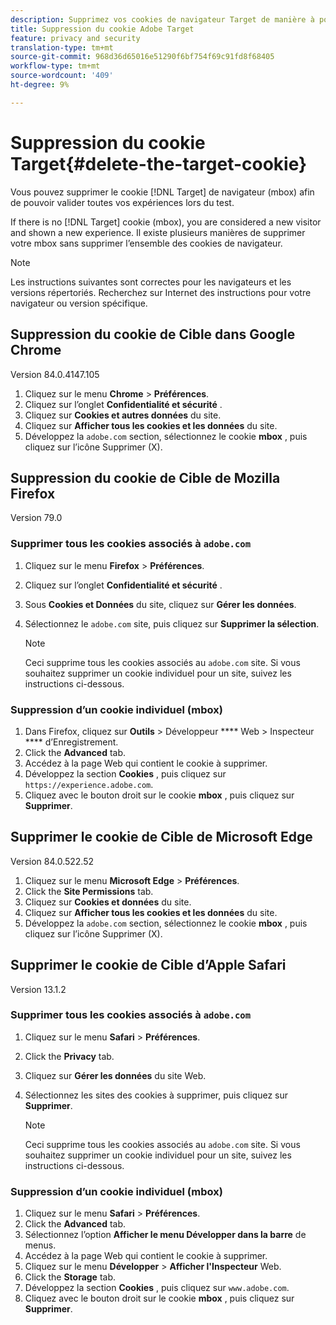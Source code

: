 ```yaml
---
description: Supprimez vos cookies de navigateur Target de manière à pouvoir valider l’ensemble de vos expériences.
title: Suppression du cookie Adobe Target
feature: privacy and security
translation-type: tm+mt
source-git-commit: 968d36d65016e51290f6bf754f69c91fd8f68405
workflow-type: tm+mt
source-wordcount: '409'
ht-degree: 9%

---
```



# Suppression du cookie Target{#delete-the-target-cookie}

Vous pouvez supprimer le cookie [!DNL Target] de navigateur (mbox) afin de pouvoir valider toutes vos expériences lors du test.

If there is no [!DNL Target] cookie (mbox), you are considered a new visitor and shown a new experience. Il existe plusieurs manières de supprimer votre mbox sans supprimer l’ensemble des cookies de navigateur.

>[!NOTE]
>
>Les instructions suivantes sont correctes pour les navigateurs et les versions répertoriés. Recherchez sur Internet des instructions pour votre navigateur ou version spécifique.

## Suppression du cookie de Cible dans Google Chrome

Version 84.0.4147.105

1. Cliquez sur le menu **Chrome** > **Préférences**.
1. Cliquez sur l’onglet **Confidentialité et sécurité** .
1. Cliquez sur **Cookies et autres données** du site.
1. Cliquez sur **Afficher tous les cookies et les données** du site.
1. Développez la `adobe.com` section, sélectionnez le cookie **mbox** , puis cliquez sur l’icône Supprimer (X).

## Suppression du cookie de Cible de Mozilla Firefox

Version 79.0

### Supprimer tous les cookies associés à `adobe.com`

1. Cliquez sur le menu **Firefox** > **Préférences**.
1. Cliquez sur l’onglet **Confidentialité et sécurité** .
1. Sous **Cookies et Données** du site, cliquez sur **Gérer les données**.
1. Sélectionnez le `adobe.com` site, puis cliquez sur **Supprimer la sélection**.

   >[!NOTE]
   >
   >Ceci supprime tous les cookies associés au `adobe.com` site. Si vous souhaitez supprimer un cookie individuel pour un site, suivez les instructions ci-dessous.

### Suppression d’un cookie individuel (mbox)

1. Dans Firefox, cliquez sur **Outils** > Développeur **** Web > Inspecteur **** d’Enregistrement.
1. Click the **Advanced** tab.
1. Accédez à la page Web qui contient le cookie à supprimer.
1. Développez la section **Cookies** , puis cliquez sur `https://experience.adobe.com`.
1. Cliquez avec le bouton droit sur le cookie **mbox** , puis cliquez sur **Supprimer**.

## Supprimer le cookie de Cible de Microsoft Edge

Version 84.0.522.52

1. Cliquez sur le menu **Microsoft Edge** > **Préférences**.
1. Click the **Site Permissions** tab.
1. Cliquez sur **Cookies et données** du site.
1. Cliquez sur **Afficher tous les cookies et les données** du site.
1. Développez la `adobe.com` section, sélectionnez le cookie **mbox** , puis cliquez sur l’icône Supprimer (X).

## Supprimer le cookie de Cible d’Apple Safari

Version 13.1.2

### Supprimer tous les cookies associés à `adobe.com`

1. Cliquez sur le menu **Safari** > **Préférences**.
1. Click the **Privacy** tab.
1. Cliquez sur **Gérer les données** du site Web.
1. Sélectionnez les sites des cookies à supprimer, puis cliquez sur **Supprimer**.

   >[!NOTE]
   >
   >Ceci supprime tous les cookies associés au `adobe.com` site. Si vous souhaitez supprimer un cookie individuel pour un site, suivez les instructions ci-dessous.

### Suppression d’un cookie individuel (mbox)

1. Cliquez sur le menu **Safari** > **Préférences**.
1. Click the **Advanced** tab.
1. Sélectionnez l’option **Afficher le menu Développer dans la barre** de menus.
1. Accédez à la page Web qui contient le cookie à supprimer.
1. Cliquez sur le menu **Développer** > **Afficher l&#39;Inspecteur** Web.
1. Click the **Storage** tab.
1. Développez la section **Cookies** , puis cliquez sur `www.adobe.com`.
1. Cliquez avec le bouton droit sur le cookie **mbox** , puis cliquez sur **Supprimer**.
